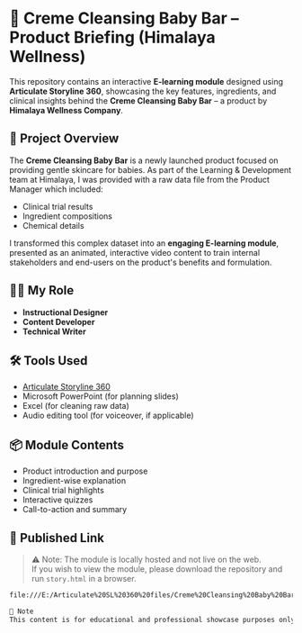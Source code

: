 # 🌿 Creme Cleansing Baby Bar – Product Briefing (Himalaya Wellness)

This repository contains an interactive **E-learning module** designed using **Articulate Storyline 360**, showcasing the key features, ingredients, and clinical insights behind the **Creme Cleansing Baby Bar** – a product by **Himalaya Wellness Company**.

## 📝 Project Overview

The **Creme Cleansing Baby Bar** is a newly launched product focused on providing gentle skincare for babies. As part of the Learning & Development team at Himalaya, I was provided with a raw data file from the Product Manager which included:

- Clinical trial results  
- Ingredient compositions  
- Chemical details  

I transformed this complex dataset into an **engaging E-learning module**, presented as an animated, interactive video content to train internal stakeholders and end-users on the product's benefits and formulation.

## 👨‍💻 My Role

- **Instructional Designer**  
- **Content Developer**  
- **Technical Writer**

## 🛠️ Tools Used

- [Articulate Storyline 360](https://360.articulate.com/)
- Microsoft PowerPoint (for planning slides)
- Excel (for cleaning raw data)
- Audio editing tool (for voiceover, if applicable)

## 📦 Module Contents

- Product introduction and purpose  
- Ingredient-wise explanation  
- Clinical trial highlights  
- Interactive quizzes  
- Call-to-action and summary  

## 🔗 Published Link

> ⚠️ Note: The module is locally hosted and not live on the web.  
> If you wish to view the module, please download the repository and run `story.html` in a browser.

```bash
file:///E:/Articulate%20SL%20360%20files/Creme%20Cleansing%20Baby%20Bar%20content/story.html

📌 Note
This content is for educational and professional showcase purposes only. All product-related data belongs to Himalaya Wellness Company.
